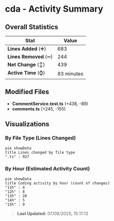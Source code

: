 # cda - Activity Summary 

## Overall Statistics

| Stat                   | Value                                                             |
| ---------------------- | ----------------------------------------------------------------- |
| **Lines Added** (➕)   | 683                                          |
| **Lines Removed** (➖) | 244                                        |
| **Net Change** (↕)    | 439                |
| **Active Time** (⌚)   | 83 minutes |


## Modified Files
- **CommentService.test.ts** (+438, -89)
- **comments.ts** (+245, -155)

## Visualizations

### By File Type (Lines Changed)

```mermaid
pie showData
title Lines changed by file type
".ts" : 927
```

### By Hour (Estimated Activity Count)

```mermaid
pie showData
title Coding activity by hour (count of changes)
"11h" : 4
"12h" : 8
"13h" : 20
"14h" : 5
"15h" : 9
```


> **Last Updated:** 07/08/2025, 15:11:13